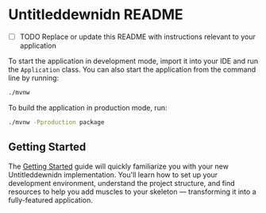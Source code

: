 # Untitleddewnidn README

- [ ] TODO Replace or update this README with instructions relevant to your application

To start the application in development mode, import it into your IDE and run the `Application` class. 
You can also start the application from the command line by running: 

```bash
./mvnw
```

To build the application in production mode, run:

```bash
./mvnw -Pproduction package
```

## Getting Started

The [Getting Started](https://vaadin.com/docs/latest/getting-started) guide will quickly familiarize you with your new
Untitleddewnidn implementation. You'll learn how to set up your development environment, understand the project 
structure, and find resources to help you add muscles to your skeleton — transforming it into a fully-featured 
application.
